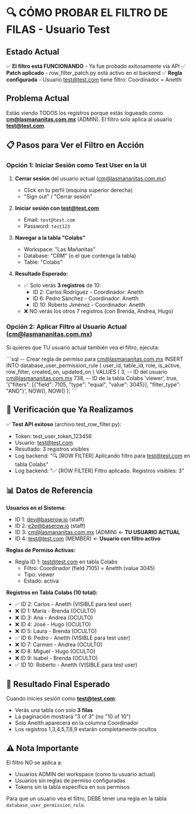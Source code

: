 # 🔍 CÓMO PROBAR EL FILTRO DE FILAS - Usuario Test

## Estado Actual

✅ **El filtro está FUNCIONANDO** - Ya fue probado exitosamente vía API
✅ **Patch aplicado** - row_filter_patch.py está activo en el backend
✅ **Regla configurada** - Usuario test@test.com tiene filtro: Coordinador = Anetth

## Problema Actual

Estás viendo TODOS los registros porque estás logueado como **cm@lasmananitas.com.mx** (ADMIN).
El filtro solo aplica al usuario **test@test.com**.

## 📋 Pasos para Ver el Filtro en Acción

### Opción 1: Iniciar Sesión como Test User en la UI

1. **Cerrar sesión** del usuario actual (cm@lasmananitas.com.mx)
   - Click en tu perfil (esquina superior derecha)
   - "Sign out" / "Cerrar sesión"

2. **Iniciar sesión con test@test.com**
   - Email: `test@test.com`
   - Password: `test123`

3. **Navegar a la tabla "Colabs"**
   - Workspace: "Las Mañanitas"
   - Database: "CRM" (o el que contenga la tabla)
   - Table: "Colabs"

4. **Resultado Esperado:**
   - ✅ Solo verás **3 registros** de 10:
     - ID 2: Carlos Rodríguez - Coordinador: Anetth
     - ID 6: Pedro Sánchez - Coordinador: Anetth
     - ID 10: Roberto Jiménez - Coordinador: Anetth
   - ❌ NO verás los otros 7 registros (con Brenda, Andrea, Hugo)

### Opción 2: Aplicar Filtro al Usuario Actual (cm@lasmananitas.com.mx)

Si quieres que TU usuario actual también vea el filtro, ejecuta:

\`\`\`sql
-- Crear regla de permiso para cm@lasmananitas.com.mx
INSERT INTO database_user_permission_rule (
    user_id, 
    table_id, 
    role, 
    is_active, 
    row_filter,
    created_on,
    updated_on
) VALUES (
    3,  -- ID del usuario cm@lasmananitas.com.mx
    738,  -- ID de la tabla Colabs
    'viewer',
    true,
    '{"filters": [{"field": 7105, "type": "equal", "value": 3045}], "filter_type": "AND"}',
    NOW(),
    NOW()
);
\`\`\`

## 🧪 Verificación que Ya Realizamos

✅ **Test API exitoso** (archivo test_row_filter.py):
- Token: test_user_token_123456
- Usuario: test@test.com
- Resultado: 3 registros visibles
- Log backend: "🔍 [ROW FILTER] Aplicando filtro para test@test.com en tabla Colabs"
- Log backend: "✅ [ROW FILTER] Filtro aplicado. Registros visibles: 3"

## 📊 Datos de Referencia

**Usuarios en el Sistema:**
- ID 1: dev@baserow.io (staff)
- ID 2: e2e@baserow.io (staff)
- ID 3: cm@lasmananitas.com.mx (ADMIN) ← **TU USUARIO ACTUAL**
- ID 4: test@test.com (MEMBER) ← **Usuario con filtro activo**

**Reglas de Permiso Activas:**
- Regla ID 1: test@test.com en tabla Colabs
  - Filtro: Coordinador (field 7105) = Anetth (value 3045)
  - Tipo: viewer
  - Estado: activa

**Registros en Tabla Colabs (10 total):**
- ✅ ID 2: Carlos - Anetth (VISIBLE para test user)
- ❌ ID 1: María - Brenda (OCULTO)
- ❌ ID 3: Ana - Andrea (OCULTO)
- ❌ ID 4: José - Hugo (OCULTO)
- ❌ ID 5: Laura - Brenda (OCULTO)
- ✅ ID 6: Pedro - Anetth (VISIBLE para test user)
- ❌ ID 7: Carmen - Andrea (OCULTO)
- ❌ ID 8: Miguel - Hugo (OCULTO)
- ❌ ID 9: Isabel - Brenda (OCULTO)
- ✅ ID 10: Roberto - Anetth (VISIBLE para test user)

## 🎯 Resultado Final Esperado

Cuando inicies sesión como **test@test.com**:
- Verás una tabla con solo **3 filas**
- La paginación mostrará "3 of 3" (no "10 of 10")
- Solo Anetth aparecerá en la columna Coordinador
- Los registros 1,3,4,5,7,8,9 estarán completamente ocultos

## ⚠️ Nota Importante

El filtro NO se aplica a:
- Usuarios ADMIN del workspace (como tu usuario actual)
- Usuarios sin reglas de permiso configuradas
- Tokens sin la tabla específica en sus permisos

Para que un usuario vea el filtro, DEBE tener una regla en la tabla `database_user_permission_rule`.
